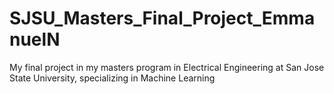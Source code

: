 # SJSU_Masters_Final_Project_EmmanuelN
My final project in my masters program in Electrical Engineering at San Jose State University, specializing in Machine Learning
